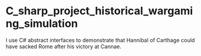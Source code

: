 # C_sharp_project_historical_wargaming_simulation
I use C# abstract interfaces to demonstrate that Hannibal of Carthage could have sacked Rome after his victory at Cannae.
